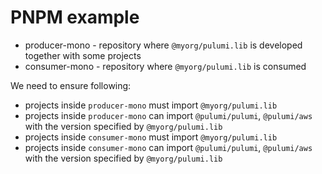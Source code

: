 # PNPM example

- producer-mono - repository where `@myorg/pulumi.lib` is developed together with some projects
- consumer-mono - repository where `@myorg/pulumi.lib` is consumed 

We need to ensure following: 

* projects inside `producer-mono` must import `@myorg/pulumi.lib`
* projects inside `producer-mono` can import `@pulumi/pulumi`, `@pulumi/aws` with the version specified by `@myorg/pulumi.lib`
* projects inside `consumer-mono` must import `@myorg/pulumi.lib`
* projects inside `consumer-mono` can import `@pulumi/pulumi`, `@pulumi/aws` with the version specified by `@myorg/pulumi.lib` 
